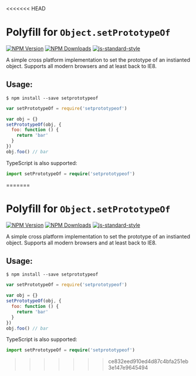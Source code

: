 <<<<<<< HEAD
# Polyfill for `Object.setPrototypeOf`

[![NPM Version](https://img.shields.io/npm/v/setprototypeof.svg)](https://npmjs.org/package/setprototypeof)
[![NPM Downloads](https://img.shields.io/npm/dm/setprototypeof.svg)](https://npmjs.org/package/setprototypeof)
[![js-standard-style](https://img.shields.io/badge/code%20style-standard-brightgreen.svg)](https://github.com/standard/standard)

A simple cross platform implementation to set the prototype of an instianted object.  Supports all modern browsers and at least back to IE8.

## Usage:

```
$ npm install --save setprototypeof
```

```javascript
var setPrototypeOf = require('setprototypeof')

var obj = {}
setPrototypeOf(obj, {
  foo: function () {
    return 'bar'
  }
})
obj.foo() // bar
```

TypeScript is also supported:

```typescript
import setPrototypeOf = require('setprototypeof')
```
=======
# Polyfill for `Object.setPrototypeOf`

[![NPM Version](https://img.shields.io/npm/v/setprototypeof.svg)](https://npmjs.org/package/setprototypeof)
[![NPM Downloads](https://img.shields.io/npm/dm/setprototypeof.svg)](https://npmjs.org/package/setprototypeof)
[![js-standard-style](https://img.shields.io/badge/code%20style-standard-brightgreen.svg)](https://github.com/standard/standard)

A simple cross platform implementation to set the prototype of an instianted object.  Supports all modern browsers and at least back to IE8.

## Usage:

```
$ npm install --save setprototypeof
```

```javascript
var setPrototypeOf = require('setprototypeof')

var obj = {}
setPrototypeOf(obj, {
  foo: function () {
    return 'bar'
  }
})
obj.foo() // bar
```

TypeScript is also supported:

```typescript
import setPrototypeOf = require('setprototypeof')
```
>>>>>>> ce832eed910ed4d87c4bfa251eb3e147e9645494
